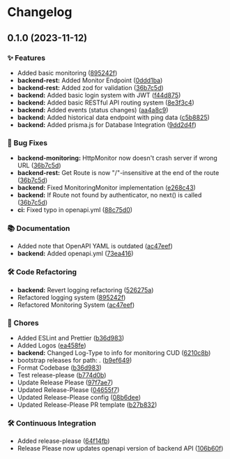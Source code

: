 # Changelog

## 0.1.0 (2023-11-12)


### ✨ Features

* Added basic monitoring ([895242f](https://github.com/SachsenspieltCoding/montimus/commit/895242fe02934170e9efad4e5a0a0e08ec36a66f))
* **backend-rest:** Added Monitor Endpoint ([0ddd1ba](https://github.com/SachsenspieltCoding/montimus/commit/0ddd1ba799f7f569ae9ffeadff7017375d47a5e1))
* **backend-rest:** Added zod for validation ([36b7c5d](https://github.com/SachsenspieltCoding/montimus/commit/36b7c5dae1a8178e707c707feb417f811939e260))
* **backend:** Added basic login system with JWT ([f44d875](https://github.com/SachsenspieltCoding/montimus/commit/f44d875ccb482df1174a79650deb764ffb5fdbfb))
* **backend:** Added basic RESTful API routing system ([8e3f3c4](https://github.com/SachsenspieltCoding/montimus/commit/8e3f3c4031290147d2d18b87128d48b02aa10338))
* **backend:** Added events (status changes) ([aa4a8c9](https://github.com/SachsenspieltCoding/montimus/commit/aa4a8c969f59a3aeb372256b1d20c56aecb4804b))
* **backend:** Added historical data endpoint with ping data ([c5b8825](https://github.com/SachsenspieltCoding/montimus/commit/c5b8825828a6f2f6f79e503109c0094322686480))
* **backend:** Added prisma.js for Database Integration ([9dd2d4f](https://github.com/SachsenspieltCoding/montimus/commit/9dd2d4fd3444cdaaa8146af7106a02b9c1b358b1))


### 🐛 Bug Fixes

* **backend-monitoring:** HttpMonitor now doesn't crash server if wrong URL ([36b7c5d](https://github.com/SachsenspieltCoding/montimus/commit/36b7c5dae1a8178e707c707feb417f811939e260))
* **backend-rest:** Get Route is now "/"-insensitive at the end of the route ([36b7c5d](https://github.com/SachsenspieltCoding/montimus/commit/36b7c5dae1a8178e707c707feb417f811939e260))
* **backend:** Fixed MonitoringMonitor implementation ([e268c43](https://github.com/SachsenspieltCoding/montimus/commit/e268c43c25718636b760623f60533644f318575f))
* **backend:** If Route not found by authenticator, no next() is called ([36b7c5d](https://github.com/SachsenspieltCoding/montimus/commit/36b7c5dae1a8178e707c707feb417f811939e260))
* **ci:** Fixed typo in openapi.yml ([88c75d0](https://github.com/SachsenspieltCoding/montimus/commit/88c75d06e0a42dd3e68694617b18e13aee0690c3))


### 📚 Documentation

* Added note that OpenAPI YAML is outdated ([ac47eef](https://github.com/SachsenspieltCoding/montimus/commit/ac47eeffbb918e48954efcdbfb9c9d5458c49350))
* **backend:** Added openapi.yml ([73ea416](https://github.com/SachsenspieltCoding/montimus/commit/73ea4166b3dc110a1cf9b76d9be646440c812e9b))


### 🛠️ Code Refactoring

* **backend:** Revert logging refactoring ([526275a](https://github.com/SachsenspieltCoding/montimus/commit/526275ac10d53e9097a9c1f54e1962012bdfcd11))
* Refactored logging system ([895242f](https://github.com/SachsenspieltCoding/montimus/commit/895242fe02934170e9efad4e5a0a0e08ec36a66f))
* Refactored Monitoring System ([ac47eef](https://github.com/SachsenspieltCoding/montimus/commit/ac47eeffbb918e48954efcdbfb9c9d5458c49350))


### 🧹 Chores

* Added ESLint and Prettier ([b36d983](https://github.com/SachsenspieltCoding/montimus/commit/b36d983de1fc3b969d79fc7f5fd48e078aaac058))
* Added Logos ([ea458fe](https://github.com/SachsenspieltCoding/montimus/commit/ea458fe4760d49ea4b7b127551d6c72a3d92faad))
* **backend:** Changed Log-Type to info for monitoring CUD ([6210c8b](https://github.com/SachsenspieltCoding/montimus/commit/6210c8bc07d674c25e9b7e817cb3622e885f0cf4))
* bootstrap releases for path: . ([b9ef649](https://github.com/SachsenspieltCoding/montimus/commit/b9ef649e42569e9f1a2cb12ba1ff071c3afeb604))
* Format Codebase ([b36d983](https://github.com/SachsenspieltCoding/montimus/commit/b36d983de1fc3b969d79fc7f5fd48e078aaac058))
* Test release-please ([b774d0b](https://github.com/SachsenspieltCoding/montimus/commit/b774d0b487ab58c49e1af730fd546cc98f07ab11))
* Update Release Please ([97f7ae7](https://github.com/SachsenspieltCoding/montimus/commit/97f7ae7046a540b67ffac70dba17c3c6bbbe66bd))
* Updated Release-Please ([04655f7](https://github.com/SachsenspieltCoding/montimus/commit/04655f76113f73bf7a4b7a99774be16639581747))
* Updated Release-Please config ([08b6dee](https://github.com/SachsenspieltCoding/montimus/commit/08b6dee67ab50ed97921517d82a2fde38ce8620d))
* Updated Release-Please PR template ([b27b832](https://github.com/SachsenspieltCoding/montimus/commit/b27b832d21283d2247c2b8d81fde23c87624924c))


### 🛠️ Continuous Integration

* Added release-please ([64f14fb](https://github.com/SachsenspieltCoding/montimus/commit/64f14fb03ca71a889968f9ed0c7a48edbb192874))
* Release Please now updates openapi version of backend API ([106b60f](https://github.com/SachsenspieltCoding/montimus/commit/106b60f8406594aee647bb917c77cd19d24cf415))
